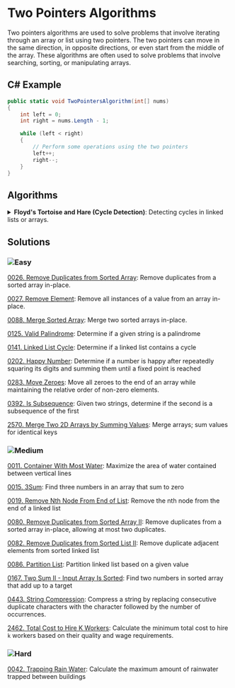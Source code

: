 # Two Pointers Algorithms

Two pointers algorithms are used to solve problems that involve iterating through an array or list using two pointers. The two pointers can move in the same direction, in opposite directions, or even start from the middle of the array. These algorithms are often used to solve problems that involve searching, sorting, or manipulating arrays.

## C# Example

```csharp
public static void TwoPointersAlgorithm(int[] nums)
{
    int left = 0;
    int right = nums.Length - 1;

    while (left < right)
    {
        // Perform some operations using the two pointers
        left++;
        right--;
    }
}
```

## Algorithms

<details>
<summary><strong>Floyd's Tortoise and Hare (Cycle Detection)</strong>: Detecting cycles in linked lists or arrays.</summary>

```csharp
public static bool HasCycle(ListNode head)
{
    ListNode slow = head;
    ListNode fast = head;

    while (fast != null && fast.next != null)
    {
        slow = slow.next;
        fast = fast.next.next;

        if (slow == fast)
        {
            return true;
        }
    }

    return false;
}
```
</details>

## Solutions

### ![Easy](https://img.shields.io/badge/Easy-46c6c2)

[0026. Remove Duplicates from Sorted Array](https://github.com/vahtyah/LeetCodeSolutions/tree/main/Two%20Pointers/0026.%20Remove%20Duplicates%20from%20Sorted%20Array): Remove duplicates from a sorted array in-place.

[0027. Remove Element](https://github.com/vahtyah/LeetCodeSolutions/tree/main/Two%20Pointers/0027.%20Remove%20Element): Remove all instances of a value from an array in-place.

[0088. Merge Sorted Array](https://github.com/vahtyah/LeetCodeSolutions/tree/main/Two%20Pointers/0088.%20Merge%20Sorted%20Array): Merge two sorted arrays in-place.

[0125. Valid Palindrome](/Two%20Pointers%2F0125.%20Valid%20Palindrome): Determine if a given string is a palindrome

[0141. Linked List Cycle](/Two%20Pointers%2F0141.%20Linked%20List%20Cycle): Determine if a linked list contains a cycle

[0202. Happy Number](/Two%20Pointers%2F0202.%20Happy%20Number): Determine if a number is happy after repeatedly squaring its digits and summing them until a fixed point is reached

[0283. Move Zeroes](https://github.com/vahtyah/LeetCodeSolutions/tree/main/Two%20Pointers/0283.%20Move%20Zeroes): Move all zeroes to the end of an array while maintaining the relative order of non-zero elements.

[0392. Is Subsequence](/Two%20Pointers%2F0392.%20Is%20Subsequence): Given two strings, determine if the second is a subsequence of the first

[2570. Merge Two 2D Arrays by Summing Values](/Two%20Pointers%2F2570.%20Merge%20Two%202D%20Arrays%20by%20Summing%20Values): Merge arrays; sum values for identical keys

### ![Medium](https://img.shields.io/badge/Medium-fac31d)

[0011. Container With Most Water](/Two%20Pointers%2F0011.%20Container%20With%20Most%20Water): Maximize the area of water contained between vertical lines

[0015. 3Sum](/Two%20Pointers%2F0015.%203Sum): Find three numbers in an array that sum to zero

[0019. Remove Nth Node From End of List](/Two%20Pointers%2F0019.%20Remove%20Nth%20Node%20From%20End%20of%20List): Remove the nth node from the end of a linked list

[0080. Remove Duplicates from Sorted Array II](https://github.com/vahtyah/LeetCodeSolutions/tree/main/Two%20Pointers/0080.%20Remove%20Duplicates%20from%20Sorted%20Array%20II): Remove duplicates from a sorted array in-place, allowing at most two duplicates.

[0082. Remove Duplicates from Sorted List II](/Two%20Pointers%2F0082.%20Remove%20Duplicates%20from%20Sorted%20List%20II): Remove duplicate adjacent elements from sorted linked list

[0086. Partition List](/Two%20Pointers%2F0086.%20Partition%20List): Partition linked list based on a given value

[0167. Two Sum II - Input Array Is Sorted](/Two%20Pointers%2F0167.%20Two%20Sum%20II%20-%20Input%20Array%20Is%20Sorted): Find two numbers in sorted array that add up to a target

[0443. String Compression](https://github.com/vahtyah/LeetCodeSolutions/tree/main/Two%20Pointers/0443.%20String%20Compression): Compress a string by replacing consecutive duplicate characters with the character followed by the number of occurrences.

[2462. Total Cost to Hire K Workers](https://github.com/vahtyah/LeetCodeSolutions/tree/main/Two%20Pointers/2462.%20Total%20Cost%20to%20Hire%20K%20Workers): Calculate the minimum total cost to hire `k` workers based on their quality and wage requirements.

### ![Hard](https://img.shields.io/badge/Hard-f8615c)

[0042. Trapping Rain Water](/Two%20Pointers%2F0042.%20Trapping%20Rain%20Water): Calculate the maximum amount of rainwater trapped between buildings
